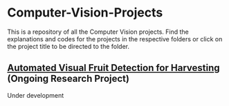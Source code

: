 # Computer-Vision-Projects

This is a repository of all the Computer Vision projects.
Find the explanations and codes for the projects in the respective folders or click on the project title to be directed to the folder.

## [Automated Visual Fruit Detection for Harvesting](https://github.com/ritvik02/Computer-Vision-Projects/tree/main/automated%20visual%20fruit%20detection%20for%20harvesting) (Ongoing Research Project)
Under development
